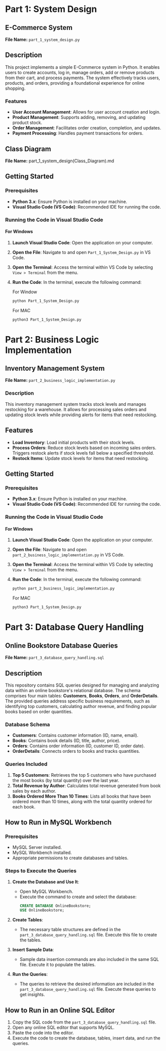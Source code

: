 # Part 1: System Design

## E-Commerce System

**File Name:** `part_1_system_design.py`

## Description
This project implements a simple E-Commerce system in Python. It enables users to create accounts, log in, manage orders, add or remove products from their cart, and process payments. The system effectively tracks users, products, and orders, providing a foundational experience for online shopping.

### Features
- **User Account Management**: Allows for user account creation and login.
- **Product Management**: Supports adding, removing, and updating product stock.
- **Order Management**: Facilitates order creation, completion, and updates.
- **Payment Processing**: Handles payment transactions for orders.

## Class Diagram
**File Name:** part_1_system_design(Class_Diagram).md

## Getting Started

### Prerequisites
- **Python 3.x**: Ensure Python is installed on your machine.
- **Visual Studio Code (VS Code)**: Recommended IDE for running the code.

### Running the Code in Visual Studio Code

#### For Windows

1. **Launch Visual Studio Code**: Open the application on your computer.

2. **Open the File**: Navigate to and open `Part_1_System_Design.py` in VS Code.

3. **Open the Terminal**: Access the terminal within VS Code by selecting `View > Terminal` from the menu.

4. **Run the Code**: In the terminal, execute the following command:

   For Window
   ```bash
   python Part_1_System_Design.py
   ```

   For MAC
   ```bash
   python3 Part_1_System_Design.py
   ```




# Part 2: Business Logic Implementation

## Inventory Management System

**File Name:** `part_2_business_logic_implementation.py`

### Description

This inventory management system tracks stock levels and manages restocking for a warehouse. It allows for processing sales orders and updating stock levels while providing alerts for items that need restocking.

## Features

- **Load Inventory**: Load initial products with their stock levels.
- **Process Orders**: Reduce stock levels based on incoming sales orders. Triggers restock alerts if stock levels fall below a specified threshold.
- **Restock Items**: Update stock levels for items that need restocking.

## Getting Started

### Prerequisites

- **Python 3.x**: Ensure Python is installed on your machine.
- **Visual Studio Code (VS Code)**: Recommended IDE for running the code.

### Running the Code in Visual Studio Code

#### For Windows

1. **Launch Visual Studio Code**: Open the application on your computer.

2. **Open the File**: Navigate to and open `part_2_business_logic_implementation.py` in VS Code.

3. **Open the Terminal**: Access the terminal within VS Code by selecting `View > Terminal` from the menu.

4. **Run the Code**: In the terminal, execute the following command:

   ```bash
   python part_2_business_logic_implementation.py

   ```

   For MAC
   ```bash
   python3 Part_1_System_Design.py
   ```


# Part 3: Database Query Handling

## Online Bookstore Database Queries

**File Name:** `part_3_database_query_handling.sql`

## Description
This repository contains SQL queries designed for managing and analyzing data within an online bookstore's relational database. The schema comprises four main tables: **Customers**, **Books**, **Orders**, and **OrderDetails**. The provided queries address specific business requirements, such as identifying top customers, calculating author revenue, and finding popular books based on order quantities.

### Database Schema
- **Customers**: Contains customer information (ID, name, email).
- **Books**: Contains book details (ID, title, author, price).
- **Orders**: Contains order information (ID, customer ID, order date).
- **OrderDetails**: Connects orders to books and tracks quantities.

### Queries Included
1. **Top 5 Customers**: Retrieves the top 5 customers who have purchased the most books (by total quantity) over the last year.
2. **Total Revenue by Author**: Calculates total revenue generated from book sales by each author.
3. **Books Ordered More Than 10 Times**: Lists all books that have been ordered more than 10 times, along with the total quantity ordered for each book.

## How to Run in MySQL Workbench

### Prerequisites
- MySQL Server installed.
- MySQL Workbench installed.
- Appropriate permissions to create databases and tables.

### Steps to Execute the Queries

1. **Create the Database and Use It**:
   - Open MySQL Workbench.
   - Execute the command to create and select the database:
     ```sql
     CREATE DATABASE OnlineBookstore;
     USE OnlineBookstore;
     ```

2. **Create Tables**:
   - The necessary table structures are defined in the `part_3_database_query_handling.sql` file. Execute this file to create the tables.

3. **Insert Sample Data**:
   - Sample data insertion commands are also included in the same SQL file. Execute it to populate the tables.

4. **Run the Queries**:
   - The queries to retrieve the desired information are included in the `part_3_database_query_handling.sql` file. Execute these queries to get insights.

## How to Run in an Online SQL Editor

1. Copy the SQL code from the `part_3_database_query_handling.sql` file.
2. Open any online SQL editor that supports MySQL.
3. Paste the code into the editor.
4. Execute the code to create the database, tables, insert data, and run the queries.

